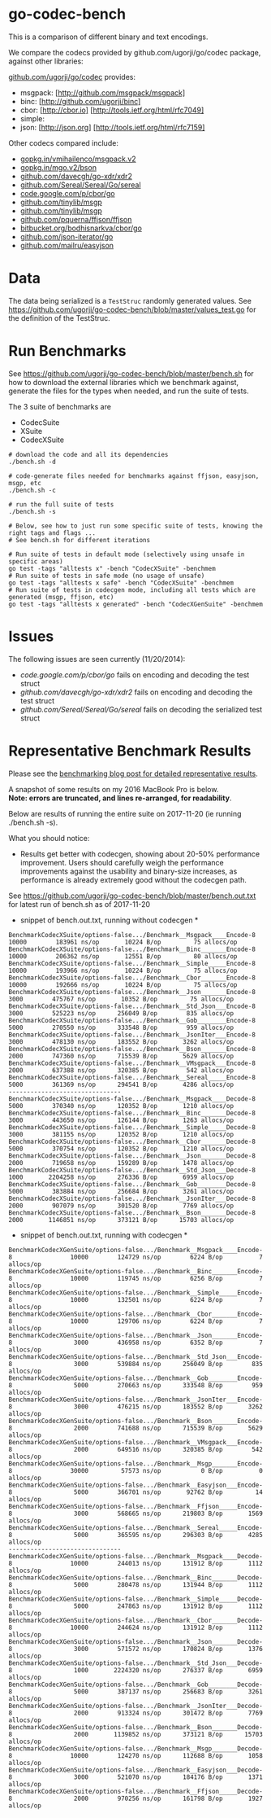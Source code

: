 # go-codec-bench

This is a comparison of different binary and text encodings.

We compare the codecs provided by github.com/ugorji/go/codec package,
against other libraries:

[github.com/ugorji/go/codec](http://github.com/ugorji/go) provides:

  - msgpack: [http://github.com/msgpack/msgpack] 
  - binc:    [http://github.com/ugorji/binc]
  - cbor:    [http://cbor.io] [http://tools.ietf.org/html/rfc7049]
  - simple: 
  - json:    [http://json.org] [http://tools.ietf.org/html/rfc7159] 

Other codecs compared include:

  - [gopkg.in/vmihailenco/msgpack.v2](http://gopkg.in/vmihailenco/msgpack.v2)
  - [gopkg.in/mgo.v2/bson](http://gopkg.in/mgo.v2/bson)
  - [github.com/davecgh/go-xdr/xdr2](https://godoc.org/github.com/davecgh/go-xdr/xdr)
  - [github.com/Sereal/Sereal/Go/sereal](https://godoc.org/github.com/Sereal/Sereal/Go/sereal)
  - [code.google.com/p/cbor/go](http://code.google.com/p/cbor/go)
  - [github.com/tinylib/msgp](http://github.com/tinylib/msgp)
  - [github.com/tinylib/msgp](http://godoc.org/github.com/tinylib/msgp)
  - [github.com/pquerna/ffjson/ffjson](http://godoc.org/github.com/pquerna/ffjson/ffjson)
  - [bitbucket.org/bodhisnarkva/cbor/go](http://godoc.org/bitbucket.org/bodhisnarkva/cbor/go)
  - [github.com/json-iterator/go](http://godoc.org/github.com/json-iterator/go)
  - [github.com/mailru/easyjson](http://godoc.org/github.com/mailru/easyjson)
  
# Data

The data being serialized is a `TestStruc` randomly generated values.
See https://github.com/ugorji/go-codec-bench/blob/master/values_test.go for the
definition of the TestStruc.

# Run Benchmarks

See  https://github.com/ugorji/go-codec-bench/blob/master/bench.sh 
for how to download the external libraries which we benchmark against,
generate the files for the types when needed, 
and run the suite of tests.

The 3 suite of benchmarks are

  - CodecSuite
  - XSuite
  - CodecXSuite

```
# download the code and all its dependencies
./bench.sh -d

# code-generate files needed for benchmarks against ffjson, easyjson, msgp, etc
./bench.sh -c

# run the full suite of tests
./bench.sh -s

# Below, see how to just run some specific suite of tests, knowing the right tags and flags ...
# See bench.sh for different iterations

# Run suite of tests in default mode (selectively using unsafe in specific areas)
go test -tags "alltests x" -bench "CodecXSuite" -benchmem 
# Run suite of tests in safe mode (no usage of unsafe)
go test -tags "alltests x safe" -bench "CodecXSuite" -benchmem 
# Run suite of tests in codecgen mode, including all tests which are generated (msgp, ffjson, etc)
go test -tags "alltests x generated" -bench "CodecXGenSuite" -benchmem 

```

# Issues

The following issues are seen currently (11/20/2014):

- _code.google.com/p/cbor/go_ fails on encoding and decoding the test struct
- _github.com/davecgh/go-xdr/xdr2_ fails on encoding and decoding the test struct
- _github.com/Sereal/Sereal/Go/sereal_ fails on decoding the serialized test struct

# Representative Benchmark Results

Please see the [benchmarking blog post for detailed representative results](http://ugorji.net/blog/benchmarking-serialization-in-go).

A snapshot of some results on my 2016 MacBook Pro is below.  
**Note: errors are truncated, and lines re-arranged, for readability**.

Below are results of running the entire suite on 2017-11-20 (ie running ./bench.sh -s).

What you should notice:

- Results get better with codecgen, showing about 20-50% performance improvement.
  Users should carefully weigh the performance improvements against the 
  usability and binary-size increases, as performance is already extremely good 
  without the codecgen path.
  
See  https://github.com/ugorji/go-codec-bench/blob/master/bench.out.txt for latest run of bench.sh as of 2017-11-20

* snippet of bench.out.txt, running without codecgen *
```
BenchmarkCodecXSuite/options-false.../Benchmark__Msgpack____Encode-8         	   10000	    183961 ns/op	   10224 B/op	      75 allocs/op
BenchmarkCodecXSuite/options-false.../Benchmark__Binc_______Encode-8         	   10000	    206362 ns/op	   12551 B/op	      80 allocs/op
BenchmarkCodecXSuite/options-false.../Benchmark__Simple_____Encode-8         	   10000	    193966 ns/op	   10224 B/op	      75 allocs/op
BenchmarkCodecXSuite/options-false.../Benchmark__Cbor_______Encode-8         	   10000	    192666 ns/op	   10224 B/op	      75 allocs/op
BenchmarkCodecXSuite/options-false.../Benchmark__Json_______Encode-8         	    3000	    475767 ns/op	   10352 B/op	      75 allocs/op
BenchmarkCodecXSuite/options-false.../Benchmark__Std_Json___Encode-8         	    3000	    525223 ns/op	  256049 B/op	     835 allocs/op
BenchmarkCodecXSuite/options-false.../Benchmark__Gob________Encode-8         	    5000	    270550 ns/op	  333548 B/op	     959 allocs/op
BenchmarkCodecXSuite/options-false.../Benchmark__JsonIter___Encode-8         	    3000	    478130 ns/op	  183552 B/op	    3262 allocs/op
BenchmarkCodecXSuite/options-false.../Benchmark__Bson_______Encode-8         	    2000	    747360 ns/op	  715539 B/op	    5629 allocs/op
BenchmarkCodecXSuite/options-false.../Benchmark__VMsgpack___Encode-8         	    2000	    637388 ns/op	  320385 B/op	     542 allocs/op
BenchmarkCodecXSuite/options-false.../Benchmark__Sereal_____Encode-8         	    5000	    361369 ns/op	  294541 B/op	    4286 allocs/op
-------------------------------
BenchmarkCodecXSuite/options-false.../Benchmark__Msgpack____Decode-8         	    5000	    370340 ns/op	  120352 B/op	    1210 allocs/op
BenchmarkCodecXSuite/options-false.../Benchmark__Binc_______Decode-8         	    3000	    443650 ns/op	  126144 B/op	    1263 allocs/op
BenchmarkCodecXSuite/options-false.../Benchmark__Simple_____Decode-8         	    3000	    381155 ns/op	  120352 B/op	    1210 allocs/op
BenchmarkCodecXSuite/options-false.../Benchmark__Cbor_______Decode-8         	    5000	    370754 ns/op	  120352 B/op	    1210 allocs/op
BenchmarkCodecXSuite/options-false.../Benchmark__Json_______Decode-8         	    2000	    719658 ns/op	  159289 B/op	    1478 allocs/op
BenchmarkCodecXSuite/options-false.../Benchmark__Std_Json___Decode-8         	    1000	   2204258 ns/op	  276336 B/op	    6959 allocs/op
BenchmarkCodecXSuite/options-false.../Benchmark__Gob________Decode-8         	    5000	    383884 ns/op	  256684 B/op	    3261 allocs/op
BenchmarkCodecXSuite/options-false.../Benchmark__JsonIter___Decode-8         	    2000	    907079 ns/op	  301520 B/op	    7769 allocs/op
BenchmarkCodecXSuite/options-false.../Benchmark__Bson_______Decode-8         	    2000	   1146851 ns/op	  373121 B/op	   15703 allocs/op
```

* snippet of bench.out.txt, running with codecgen *
```
BenchmarkCodecXGenSuite/options-false.../Benchmark__Msgpack____Encode-8         	   10000	    124729 ns/op	    6224 B/op	       7 allocs/op
BenchmarkCodecXGenSuite/options-false.../Benchmark__Binc_______Encode-8         	   10000	    119745 ns/op	    6256 B/op	       7 allocs/op
BenchmarkCodecXGenSuite/options-false.../Benchmark__Simple_____Encode-8         	   10000	    132501 ns/op	    6224 B/op	       7 allocs/op
BenchmarkCodecXGenSuite/options-false.../Benchmark__Cbor_______Encode-8         	   10000	    129706 ns/op	    6224 B/op	       7 allocs/op
BenchmarkCodecXGenSuite/options-false.../Benchmark__Json_______Encode-8         	    3000	    436958 ns/op	    6352 B/op	       7 allocs/op
BenchmarkCodecXGenSuite/options-false.../Benchmark__Std_Json___Encode-8         	    3000	    539884 ns/op	  256049 B/op	     835 allocs/op
BenchmarkCodecXGenSuite/options-false.../Benchmark__Gob________Encode-8         	    5000	    270663 ns/op	  333548 B/op	     959 allocs/op
BenchmarkCodecXGenSuite/options-false.../Benchmark__JsonIter___Encode-8         	    3000	    476215 ns/op	  183552 B/op	    3262 allocs/op
BenchmarkCodecXGenSuite/options-false.../Benchmark__Bson_______Encode-8         	    2000	    741688 ns/op	  715539 B/op	    5629 allocs/op
BenchmarkCodecXGenSuite/options-false.../Benchmark__VMsgpack___Encode-8         	    2000	    649516 ns/op	  320385 B/op	     542 allocs/op
BenchmarkCodecXGenSuite/options-false.../Benchmark__Msgp_______Encode-8         	   30000	     57573 ns/op	       0 B/op	       0 allocs/op
BenchmarkCodecXGenSuite/options-false.../Benchmark__Easyjson___Encode-8         	    5000	    366701 ns/op	   92762 B/op	      14 allocs/op
BenchmarkCodecXGenSuite/options-false.../Benchmark__Ffjson_____Encode-8         	    3000	    568665 ns/op	  219803 B/op	    1569 allocs/op
BenchmarkCodecXGenSuite/options-false.../Benchmark__Sereal_____Encode-8         	    5000	    365595 ns/op	  296303 B/op	    4285 allocs/op
-------------------------------
BenchmarkCodecXGenSuite/options-false.../Benchmark__Msgpack____Decode-8         	   10000	    244013 ns/op	  131912 B/op	    1112 allocs/op
BenchmarkCodecXGenSuite/options-false.../Benchmark__Binc_______Decode-8         	    5000	    280478 ns/op	  131944 B/op	    1112 allocs/op
BenchmarkCodecXGenSuite/options-false.../Benchmark__Simple_____Decode-8         	    5000	    247863 ns/op	  131912 B/op	    1112 allocs/op
BenchmarkCodecXGenSuite/options-false.../Benchmark__Cbor_______Decode-8         	   10000	    244624 ns/op	  131912 B/op	    1112 allocs/op
BenchmarkCodecXGenSuite/options-false.../Benchmark__Json_______Decode-8         	    3000	    571572 ns/op	  170824 B/op	    1376 allocs/op
BenchmarkCodecXGenSuite/options-false.../Benchmark__Std_Json___Decode-8         	    1000	   2224320 ns/op	  276337 B/op	    6959 allocs/op
BenchmarkCodecXGenSuite/options-false.../Benchmark__Gob________Decode-8         	    5000	    387137 ns/op	  256683 B/op	    3261 allocs/op
BenchmarkCodecXGenSuite/options-false.../Benchmark__JsonIter___Decode-8         	    2000	    913324 ns/op	  301472 B/op	    7769 allocs/op
BenchmarkCodecXGenSuite/options-false.../Benchmark__Bson_______Decode-8         	    2000	   1139852 ns/op	  373121 B/op	   15703 allocs/op
BenchmarkCodecXGenSuite/options-false.../Benchmark__Msgp_______Decode-8         	   10000	    124270 ns/op	  112688 B/op	    1058 allocs/op
BenchmarkCodecXGenSuite/options-false.../Benchmark__Easyjson___Decode-8         	    3000	    521070 ns/op	  184176 B/op	    1371 allocs/op
BenchmarkCodecXGenSuite/options-false.../Benchmark__Ffjson_____Decode-8         	    2000	    970256 ns/op	  161798 B/op	    1927 allocs/op
```
